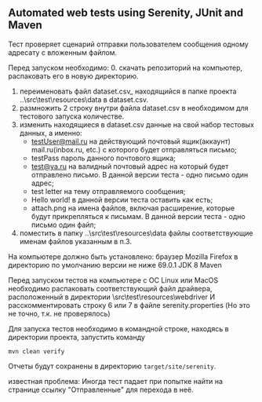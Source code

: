 ## Automated web tests using Serenity, JUnit and Maven

Тест проверяет сценарий отправки пользователем сообщения одному адресату с вложенным файлом.

Перед запуском необходимо:
 0. скачать репозиторий на компьютер, распаковать его в новую директорию.
 1. переименовать файл dataset.csv_ находящийся в папке проекта ..\src\test\resources\data в dataset.csv.
 2. размножить 2 строку внутри файла dataset.csv в необходимом для тестового запуска количестве.
 3. изменить находящиеся в dataset.csv данные на свой набор тестовых данных, а именно:
    - testUser@mail.ru  на действующий почтовый ящик(аккаунт) mail.ru(inbox.ru, etc.) с которого будет отправляться письмо;
    - testPass пароль данного почтового ящика;
    - test@ya.ru на валидный почтовый адрес на который будет отправлено письмо. В данной версии теста - одно письмо один адрес;
    - test letter на тему отправляемого сообщения;
    - Hello world! в данной версии теста оставить как есть;
    - attach.png на имена файлов, включая расширение, которые будут прикрепляться к письмам. В данной версии теста - одно письмо один файл;
 4. поместить в папку  ..\src\test\resources\data файлы соответствующие именам файлов указанным в п.3.

На компьютере должно быть установлено:
браузер Mozilla Firefox в директорию по умолчанию версии не ниже 69.0.1
JDK 8
Maven

Перед запуском тестов на компьютере с ОС Linux или MacOS необходимо распаковать соответствующий файл драйвера, расположенный в директории \src\test\resources\webdriver
И расскомментировать строку 6 или 7 в файле serenity.properties (Но это не точно, т.к. не проверялось)

Для запуска тестов необходимо в командной строке, находясь в директории проекта, запустить команду

```
mvn clean verify
```

Отчеты будут сохранены в директорию `target/site/serenity`.

известная проблема:
Иногда тест падает при попытке найти на странице ссылку "Отправленные" для перехода в неё.